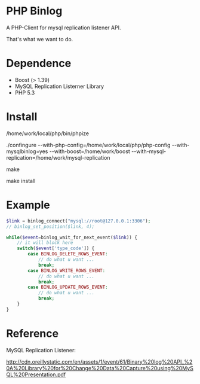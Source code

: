 PHP Binlog
==========

A PHP-Client for mysql replication listener API.

That's what we want to do.

Dependence
=========
* Boost (> 1.39)
* MySQL Replication Listerner Library
* PHP 5.3

Install
=========
/home/work/local/php/bin/phpize

./confingure --with-php-config=/home/work/local/php/php-config --with-mysqlbinlog=yes --with-boost=/home/work/boost --with-mysql-replication=/home/work/mysql-replication

make

make install

Example
==========
```php
$link = binlog_connect("mysql://root@127.0.0.1:3306");
// binlog_set_position($link, 4);                                       

while($event=binlog_wait_for_next_event($link)) {
    // it will block here                                               
    switch($event['type_code']) {
        case BINLOG_DELETE_ROWS_EVENT:
            // do what u want ...                                       
            break;
        case BINLOG_WRITE_ROWS_EVENT:
            // do what u want ...                                       
            break;
        case BINLOG_UPDATE_ROWS_EVENT:
            // do what u want ...                                       
            break;
    }
}
```


Reference
========
MySQL Replication Listener:

http://cdn.oreillystatic.com/en/assets/1/event/61/Binary%20log%20API_%20A%20Library%20for%20Change%20Data%20Capture%20using%20MySQL%20Presentation.pdf


